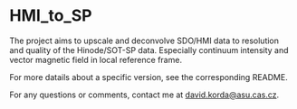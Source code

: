 # HMI_to_SP

The project aims to upscale and deconvolve SDO/HMI data to resolution and quality of the Hinode/SOT-SP data. Especially continuum intensity and vector magnetic field in local reference frame.

For more datails about a specific version, see the corresponding README.

For any questions or comments, contact me at david.korda@asu.cas.cz.

